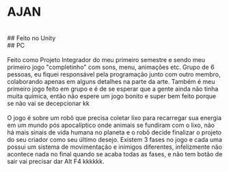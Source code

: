 # AJAN
<br />
## Feito no Unity
<br />
## PC
<br />
<br />
Feito como Projeto Integrador do meu primeiro semestre e sendo meu primeiro jogo "completinho" com sons, menu, animações etc.  Grupo de 6 pessoas, eu fiquei responsável pela programação junto com outro membro, colaborando apenas em alguns detalhes na parte da arte. Também é meu primeiro jogo feito em grupo e é de se esperar que a gente ainda não tinha muita química, então não espere um jogo bonito e super bem feito porque se não vai se decepcionar kk
<br />
<br />
O jogo é sobre um robô que precisa coletar lixo para recarregar sua energia em um mundo pós apocalíptico onde animais se fundiram com o lixo, não há mais sinais de vida humana no planeta e o robô decide finalizar o projeto do seu criador como seu último desejo. Existem 3 fases no jogo e cada uma possui um sistema de movimentação e inimigos diferentes, infelizmente não acontece nada no final quando se acaba todas as fases, e não tem botão de sair vai precisar dar Alt F4 kkkkkk.
